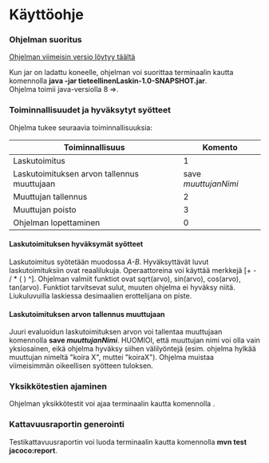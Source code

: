 <h1>Käyttöohje</h1>

<h3>Ohjelman suoritus</h3>

[Ohjelman viimeisin versio löytyy täältä](https://github.com/savalre/tieteellinenLaskin_tiraLabra22/releases/tag/final)<br>

Kun jar on ladattu koneelle, ohjelman voi suorittaa terminaalin kautta komennolla <b>java -jar tieteellinenLaskin-1.0-SNAPSHOT.jar</b>.<br>
Ohjelma toimii java-versiolla 8 =>.

<h3>Toiminnallisuudet ja hyväksytyt syötteet</h3>

Ohjelma tukee seuraavia toiminnallisuuksia: <br>

| Toiminnallisuus    | Komento 
| ----------- | ----------- | 
| Laskutoimitus     | 1       | 
| Laskutoimituksen arvon tallennus muuttujaan    | save _muuttujanNimi_        | 
| Muuttujan tallennus   | 2        | 
| Muuttujan poisto  | 3       | 
| Ohjelman lopettaminen    | 0        | 


#### Laskutoimituksen hyväksymät syötteet

Laskutoimitus syötetään muodossa _A-B_. Hyväksyttävät luvut laskutoimituksiin ovat reaalilukuja. Operaattoreina voi käyttää merkkejä [+ - / * ( ) ^]. Ohjelman valmiit funktiot ovat sqrt(arvo), sin(arvo), cos(arvo), tan(arvo). Funktiot tarvitsevat sulut, muuten ohjelma ei hyväksy niitä. Liukuluvuilla laskiessa desimaalien erottelijana on piste.

#### Laskutoimituksen arvon tallennus muuttujaan

Juuri evaluoidun laskutoimituksen arvon voi tallentaa muuttujaan komennolla <b>save _muuttujanNimi_</b>. HUOMIOI, että muuttujan nimi voi olla vain yksiosainen, eikä ohjelma hyväksy siihen välilyöntejä (esim. ohjelma hylkää muuttujan nimeltä "koira X", muttei "koiraX"). Ohjelma muistaa viimeisimmän oikeellisen syötteen tuloksen.

<h3>Yksikkötestien ajaminen</h3>
Ohjelman yksikkötestit voi ajaa terminaalin kautta komennolla <bmaven clean test<b>.<br>

<h3>Kattavuusraportin generointi</h3>
Testikattavuusraportin voi luoda terminaalin kautta komennolla <b>mvn test jacoco:report</b>.
